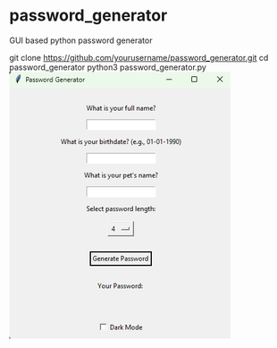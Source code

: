 # password_generator
GUI based python password generator 


git clone https://github.com/yourusername/password_generator.git
cd password_generator
python3 password_generator.py
![Password Generator Screenshot](screenshot.png)
